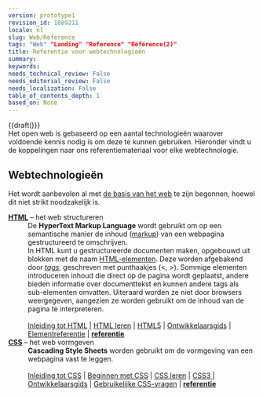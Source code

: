 ```yaml
---
version: prototype1
revision_id: 1089211
locale: nl
slug: Web/Reference
tags: "Web" "Landing" "Reference" "Référence(2)"
title: Referentie voor webtechnologieën
summary: 
keywords: 
needs_technical_review: False
needs_editorial_review: False
needs_localization: False
table_of_contents_depth: 1
based_on: None
---
```

<p>{{draft()}}<br />
 Het open web is gebaseerd op een aantal technologieën waarover voldoende kennis nodig is om deze te kunnen gebruiken. Hieronder vindt u de koppelingen naar ons referentiemateriaal voor elke webtechnologie.</p>

<h2 class="Documentatie" id="Webtechnologieën">Webtechnologieën</h2>

<p>Het wordt aanbevolen al met <a href="https://developer.mozilla.org/docs/Learn/Getting_started_with_the_web">de basis van het web</a> te zijn begonnen, hoewel dit niet strikt noodzakelijk is.</p>

<dl>
 <dt><strong><a href="/docs/Glossary/HTML">HTML</a></strong> – het web structureren</dt>
 <dd>De <strong>HyperText Markup Language</strong> wordt gebruikt om op een semantische manier de inhoud (<a href="/docs/Glossary/markup">markup</a>) van een webpagina gestructureerd te omschrijven.<br />
 In HTML kunt u gestructureerde documenten maken, opgebouwd uit blokken met de naam <a href="/docs/Web/HTML/Element">HTML-elementen</a>. Deze worden afgebakend door <em><a href="/docs/Glossary/Tag">tags</a></em>, geschreven met punthaakjes (&lt;, &gt;). Sommige elementen introduceren inhoud die direct op de pagina wordt geplaatst, andere bieden informatie over documenttekst en kunnen andere tags als sub-elementen omvatten. Uiteraard worden ze niet door browsers weergegeven, aangezien ze worden gebruikt om de inhoud van de pagina te interpreteren.<br />
 <br />
 <a href="/docs/Learn/HTML/Introduction_to_HTML">Inleiding tot HTML</a> | <a href="/docs/Learn/HTML">HTML leren</a> | <a href="/docs/Web/Guide/HTML/HTML5">HTML5</a> | <a href="/docs/Web/Guide/HTML">Ontwikkelaarsgids</a> | <a href="/docs/Web/HTML/Element">Elementreferentie</a> | <strong><a href="/docs/Web/HTML/Reference">referentie</a></strong></dd>
 <dt><strong><a href="/docs/Glossary/CSS">CSS</a></strong> – het web vormgeven</dt>
 <dd><strong>Cascading Style Sheets</strong> worden gebruikt om de vormgeving van een webpagina vast te leggen.<br />
 <br />
 <a href="/docs/Learn/CSS/Introduction_to_CSS">Inleiding tot CSS</a> | <a href="/docs/Web/Guide/CSS/Getting_started">Beginnen met CSS</a> | <a href="/Learn/CSS">CSS leren</a> | <a href="/docs/Web/CSS/CSS3">CSS3 </a>| <a href="/docs/Web/Guide/CSS">Ontwikkelaarsgids</a> | <a href="/docs/Web/CSS/Common_CSS_Questions">Gebruikelijke CSS-vragen</a> | <strong><a href="/docs/Web/CSS/Reference">referentie</a></strong></dd>
</dl>

